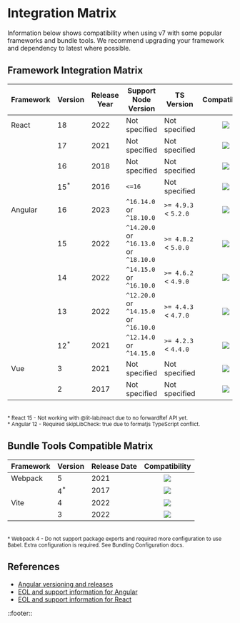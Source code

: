 <!--
type: page
title: Integration Matrix
location: ./guides/integration-matrix
layout: default
-->
# Integration Matrix
Information below shows compatibility when using v7 with some popular frameworks and bundle tools. We recommend upgrading your framework and dependency to latest where possible.

## Framework Integration Matrix
| Framework | Version        | Release Year | Support Node Version                   | TS Version           |             Compatibility             |
| --------- | -------------- | ------------ | -------------------------------------- | -------------------- | :-----------------------------------: |
| React     | 18             | 2022         | Not specified                          | Not specified        | ![](/resources/images/green-tick.png) |
|           | 17             | 2021         | Not specified                          | Not specified        | ![](/resources/images/green-tick.png) |
|           | 16             | 2018         | Not specified                          | Not specified        | ![](/resources/images/green-tick.png) |
|           | 15<sup>*</sup> | 2016         | `<=16`                                 | Not specified        | ![](/resources/images/amber-tick.png) |
| Angular   | 16             | 2023         | `^16.14.0` or `^18.10.0`               | `>= 4.9.3` < `5.2.0` | ![](/resources/images/green-tick.png) |
|           | 15             | 2022         | `^14.20.0` or `^16.13.0` or `^18.10.0` | `>= 4.8.2` < `5.0.0` | ![](/resources/images/green-tick.png) |
|           | 14             | 2022         | `^14.15.0` or `^16.10.0`               | `>= 4.6.2` < `4.9.0` | ![](/resources/images/green-tick.png) |
|           | 13             | 2022         | `^12.20.0` or `^14.15.0` or `^16.10.0` | `>= 4.4.3` < `4.7.0` | ![](/resources/images/green-tick.png) |
|           | 12<sup>*</sup> | 2021         | `^12.14.0` or `^14.15.0`               | `>= 4.2.3` < `4.4.0` | ![](/resources/images/amber-tick.png) |
| Vue       | 3              | 2021         | Not specified                          | Not specified        | ![](/resources/images/green-tick.png) |
|           | 2              | 2017         | Not specified                          | Not specified        | ![](/resources/images/green-tick.png) |

<br>
<small>* React 15 - Not working with @lit-lab/react due to no forwardRef API yet.</small><br>
<small>* Angular 12 - Required skipLibCheck: true due to formatjs TypeScript conflict.</small>


## Bundle Tools Compatible Matrix

| Framework | Version       | Release Date |             Compatibility             |
| --------- | ------------- | ------------ | :-----------------------------------: |
| Webpack   | 5             | 2021         | ![](/resources/images/green-tick.png) |
|           | 4<sup>*</sup> | 2017         | ![](/resources/images/amber-tick.png) |
| Vite      | 4             | 2022         | ![](/resources/images/green-tick.png) |
|           | 3             | 2022         | ![](/resources/images/green-tick.png) |

<br>
<small>* Webpack 4 - Do not support package exports and required more configuration to use Babel. Extra configuration is required. See Bundling Configuration docs.</small>


## References
* [Angular versioning and releases](https://angular.io/guide/releases)
* [EOL and support information for Angular](https://endoflife.date/angular)
* [EOL and support information for React](https://endoflife.date/react)

::footer::
